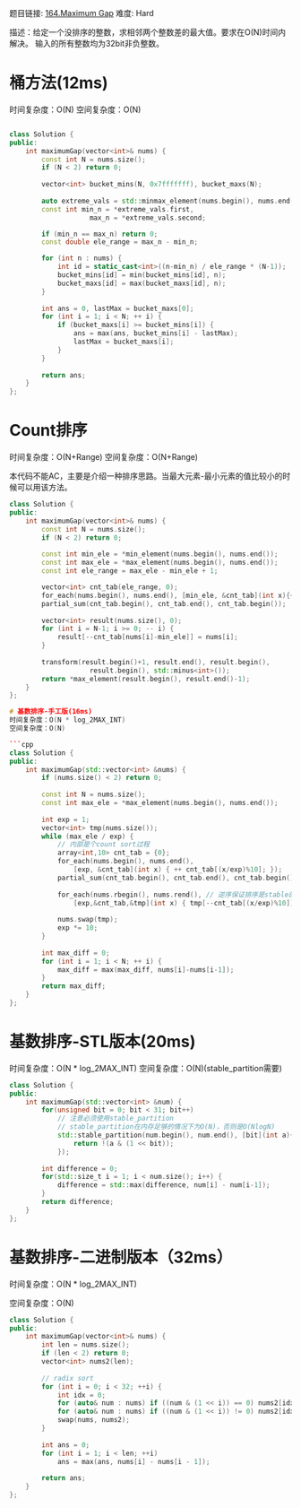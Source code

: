 题目链接: [164.Maximum Gap][1]
难度: Hard

描述：给定一个没排序的整数，求相邻两个整数差的最大值。要求在O(N)时间内解决。
输入的所有整数均为32bit非负整数。

# 桶方法(12ms)
时间复杂度：O(N)
空间复杂度：O(N)

```cpp

class Solution {
public:
    int maximumGap(vector<int>& nums) {
        const int N = nums.size();
        if (N < 2) return 0;
    
        vector<int> bucket_mins(N, 0x7fffffff), bucket_maxs(N);
        
        auto extreme_vals = std::minmax_element(nums.begin(), nums.end());
        const int min_n = *extreme_vals.first, 
                    max_n = *extreme_vals.second;

        if (min_n == max_n) return 0;
        const double ele_range = max_n - min_n;

        for (int n : nums) {
            int id = static_cast<int>((n-min_n) / ele_range * (N-1));
            bucket_mins[id] = min(bucket_mins[id], n);
            bucket_maxs[id] = max(bucket_maxs[id], n);
        }
        
        int ans = 0, lastMax = bucket_maxs[0];
        for (int i = 1; i < N; ++ i) {
            if (bucket_maxs[i] >= bucket_mins[i]) {
                ans = max(ans, bucket_mins[i] - lastMax);
                lastMax = bucket_maxs[i];
            }
        }
        
        return ans;
    }
};
```

# Count排序
时间复杂度：O(N+Range)
空间复杂度：O(N+Range)

本代码不能AC，主要是介绍一种排序思路。当最大元素-最小元素的值比较小的时候可以用该方法。

```cpp
class Solution {
public:
    int maximumGap(vector<int>& nums) {
        const int N = nums.size();
        if (N < 2) return 0;
        
        const int min_ele = *min_element(nums.begin(), nums.end());
        const int max_ele = *max_element(nums.begin(), nums.end());
        const int ele_range = max_ele - min_ele + 1;

        vector<int> cnt_tab(ele_range, 0);
        for_each(nums.begin(), nums.end(), [min_ele, &cnt_tab](int x){++cnt_tab[x-min_ele];});
        partial_sum(cnt_tab.begin(), cnt_tab.end(), cnt_tab.begin());
        
        vector<int> result(nums.size(), 0);
        for (int i = N-1; i >= 0; -- i) {
            result[--cnt_tab[nums[i]-min_ele]] = nums[i];
        }
        
        transform(result.begin()+1, result.end(), result.begin(),
                    result.begin(), std::minus<int>());
        return *max_element(result.begin(), result.end()-1);
    }
};

# 基数排序-手工版(16ms)
时间复杂度：O(N * log_2MAX_INT)
空间复杂度：O(N)

```cpp
class Solution {
public:
    int maximumGap(std::vector<int> &nums) {
        if (nums.size() < 2) return 0;
        
        const int N = nums.size();
        const int max_ele = *max_element(nums.begin(), nums.end());
        
        int exp = 1;
        vector<int> tmp(nums.size());
        while (max_ele / exp) {
            // 内部是个count sort过程
            array<int,10> cnt_tab = {0};
            for_each(nums.begin(), nums.end(), 
                [exp, &cnt_tab](int x) { ++ cnt_tab[(x/exp)%10]; });
            partial_sum(cnt_tab.begin(), cnt_tab.end(), cnt_tab.begin());
            
            for_each(nums.rbegin(), nums.rend(), // 逆序保证排序是stable的
                [exp,&cnt_tab,&tmp](int x) { tmp[--cnt_tab[(x/exp)%10]] = x; });
            
            nums.swap(tmp);
            exp *= 10;
        }
        
        int max_diff = 0;
        for (int i = 1; i < N; ++ i) {
            max_diff = max(max_diff, nums[i]-nums[i-1]);
        }
        return max_diff;
    }
};
```

# 基数排序-STL版本(20ms)
时间复杂度：O(N * log_2MAX_INT)
空间复杂度：O(N)(stable_partition需要)

```cpp
class Solution {
public:
    int maximumGap(std::vector<int> &num) {
        for(unsigned bit = 0; bit < 31; bit++)
        	// 注意必须使用stable_partition
        	// stable_partition在内存足够的情况下为O(N)，否则是O(NlogN)
            std::stable_partition(num.begin(), num.end(), [bit](int a){
                return !(a & (1 << bit));
            });
            
        int difference = 0;
        for(std::size_t i = 1; i < num.size(); i++) {
            difference = std::max(difference, num[i] - num[i-1]);
        }
        return difference;
    }
};
```

# 基数排序-二进制版本（32ms）

时间复杂度：O(N * log_2MAX_INT)

空间复杂度：O(N)
```cpp
class Solution {
public:
    int maximumGap(vector<int>& nums) {
        int len = nums.size();
        if (len < 2) return 0;
        vector<int> nums2(len);
        
        // radix sort
        for (int i = 0; i < 32; ++i) {
            int idx = 0;
            for (auto& num : nums) if ((num & (1 << i)) == 0) nums2[idx++] = num;
            for (auto& num : nums) if ((num & (1 << i)) != 0) nums2[idx++] = num;
            swap(nums, nums2);
        }
        
        int ans = 0;
        for (int i = 1; i < len; ++i) 
            ans = max(ans, nums[i] - nums[i - 1]);
        
        return ans;
    }
};
```
[1]: https://leetcode.com/problems/maximum-gap/
